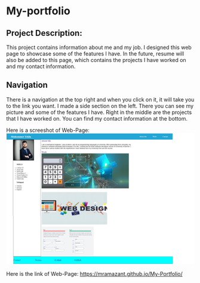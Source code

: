 # My-portfolio

## Project Description:

This project contains information about me and my job. I designed this web page to showcase some of the features I have. In the future, resume will also be added to this page, which contains the projects I have worked on and my contact information.

## Navigation

There is a navigation at the top right and when you click on it, it will take you to the link you want. I made a side section on the left. There you can see my picture and some of the features I have. Right in the middle are the projects that I have worked on. You can find my contact information at the bottom.

Here is a screeshot of Web-Page:
![Screenshot of my page](assets/img/myportfolio.jpg)

Here is the link of Web-Page: https://mramazant.github.io/My-Portfolio/
